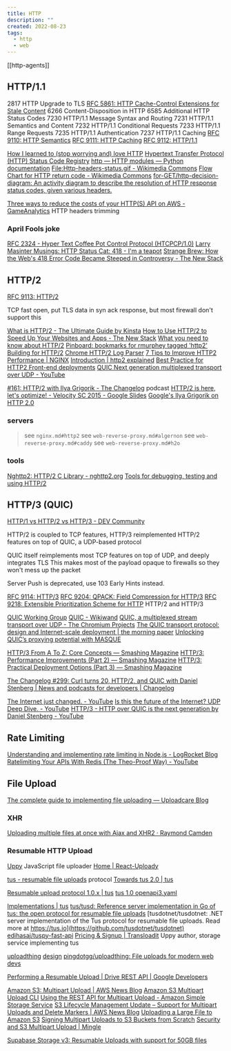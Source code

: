 ```yaml
---
title: HTTP
description: ""
created: 2022-08-23
tags:
  - http
  - web
---
```


[[http-agents]]

## HTTP/1.1

2817 HTTP Upgrade to TLS
[RFC 5861: HTTP Cache-Control Extensions for Stale Content](https://www.rfc-editor.org/rfc/rfc5861)
6266 Content-Disposition in HTTP
6585 Additional HTTP Status Codes
7230 HTTP/1.1 Message Syntax and Routing
7231 HTTP/1.1 Semantics and Content
7232 HTTP/1.1 Conditional Requests
7233 HTTP/1.1 Range Requests
7235 HTTP/1.1 Authentication
7237 HTTP/1.1 Caching
[RFC 9110: HTTP Semantics](https://www.rfc-editor.org/rfc/rfc9110)
[RFC 9111: HTTP Caching](https://www.rfc-editor.org/rfc/rfc9111)
[RFC 9112: HTTP/1.1](https://www.rfc-editor.org/rfc/rfc9112)

[How I learned to (stop worrying and) love HTTP](https://codewords.recurse.com/issues/two/how-i-learned-to-stop-worrying-and-love-http)
[Hypertext Transfer Protocol (HTTP) Status Code Registry](https://www.iana.org/assignments/http-status-codes/http-status-codes.xhtml)
[http — HTTP modules — Python documentation](https://docs.python.org/3/library/http.html)
[File:Http-headers-status.gif - Wikimedia Commons](https://commons.wikimedia.org/wiki/File%3aHttp-headers-status.gif)
[Flow Chart for HTTP return code - Wikimedia Commons](https://commons.wikimedia.org/wiki/File%3aHttp-headers-status.gif)
[for-GET/http-decision-diagram: An activity diagram to describe the resolution of HTTP response status codes, given various headers.](https://github.com/for-GET/http-decision-diagram)

[Three ways to reduce the costs of your HTTP(S) API on AWS - GameAnalytics](https://gameanalytics.com/blog/reduce-costs-https-api-aws.html/amp) HTTP headers trimming

### April Fools joke

[RFC 2324 - Hyper Text Coffee Pot Control Protocol (HTCPCP/1.0)](https://tools.ietf.org/html/rfc2324)
[Larry Masinter Musings: HTTP Status Cat: 418 - I'm a teapot](http://masinter.blogspot.hk/2011/12/http-status-cat-418-i-teapot.html)
[Strange Brew: How the Web's 418 Error Code Became Steeped in Controversy - The New Stack](https://thenewstack.io/tempest-teapot-error-compleat-history-418-return-code/)

## HTTP/2

[RFC 9113: HTTP/2](https://www.rfc-editor.org/rfc/rfc9113)

TCP fast open, put TLS data in syn ack response, but most firewall don't support this

[What is HTTP/2 - The Ultimate Guide by Kinsta](https://kinsta.com/learn/what-is-http2/)
[How to Use HTTP/2 to Speed Up Your Websites and Apps - The New Stack](http://thenewstack.io/take-advantage-http2-speed-web-sites-apps/)
[What you need to know about HTTP/2](https://fly.io/articles/http2-for-devs/)
[Pinboard: bookmarks for rmurphey tagged 'http2'](https://pinboard.in/u:rmurphey/t:http2/)
[Building for HTTP/2](http://rmurphey.com/blog/2015/11/25/building-for-http2)
[Chrome HTTP/2 Log Parser](http://rmurphey.com/blog/2015/11/28/chrome-http2-log-parser)
[7 Tips to Improve HTTP2 Performance | NGINX](https://www.nginx.com/blog/7-tips-for-faster-http2-performance/)
[Introduction | http2 explained](https://bagder.gitbooks.io/http2-explained/content/)
[Best Practice for HTTP2 Front-end deployments](http://blog.cloud66.com/best-practice-for-http2-front-end-deployments/)
[QUIC Next generation multiplexed transport over UDP - YouTube](https://www.youtube.com/watch?v=cSNT88_gedw)

[#161: HTTP/2 with Ilya Grigorik - The Changelog](https://changelog.com/161/) podcast
[HTTP/2 is here, let's optimize! - Velocity SC 2015 - Google Slides](https://docs.google.com/presentation/d/1r7QXGYOLCh4fcUq0jDdDwKJWNqWK1o4xMtYpKZCJYjM/present?slide=id.p19)
[Google's Ilya Grigorik on HTTP 2.0](http://www.slideshare.net/heavybit/heavybit-presents-ilya-grigorik-on)

### servers

> see `nginx.md#http2`
> see `web-reverse-proxy.md#algernon`
> see `web-reverse-proxy.md#caddy`
> see `web-reverse-proxy.md#h2o`

### tools

[Nghttp2: HTTP/2 C Library - nghttp2.org](https://nghttp2.org/)
[Tools for debugging, testing and using HTTP/2](https://blog.cloudflare.com/tools-for-debugging-testing-and-using-http-2/)

## HTTP/3 (QUIC)

[HTTP/1 vs HTTP/2 vs HTTP/3 - DEV Community](https://dev.to/accreditly/http1-vs-http2-vs-http3-2k1c)

HTTP/2 is coupled to TCP features, HTTP/3 reimplemented HTTP/2 features on top of QUIC, a UDP-based protocol

QUIC itself reimplements most TCP features on top of UDP, and deeply integrates TLS
This makes most of the payload opaque to firewalls so they won't mess up the packet

Server Push is deprecated, use 103 Early Hints instead.

[RFC 9114: HTTP/3](https://www.rfc-editor.org/rfc/rfc9114)
[RFC 9204: QPACK: Field Compression for HTTP/3](https://www.rfc-editor.org/rfc/rfc9204)
[RFC 9218: Extensible Prioritization Scheme for HTTP](https://www.rfc-editor.org/rfc/rfc9218) HTTP/2 and HTTP/3

[QUIC Working Group](https://quicwg.org/)
[QUIC - Wikiwand](https://www.wikiwand.com/en/QUIC)
[QUIC, a multiplexed stream transport over UDP - The Chromium Projects](https://www.chromium.org/quic)
[The QUIC transport protocol: design and Internet-scale deployment | the morning paper](https://blog.acolyer.org/2017/10/26/the-quic-transport-protocol-design-and-internet-scale-deployment/)
[Unlocking QUIC’s proxying potential with MASQUE](https://blog.cloudflare.com/unlocking-quic-proxying-potential/)

[HTTP/3 From A To Z: Core Concepts — Smashing Magazine](https://www.smashingmagazine.com/2021/08/http3-core-concepts-part1/)
[HTTP/3: Performance Improvements (Part 2) — Smashing Magazine](https://www.smashingmagazine.com/2021/08/http3-performance-improvements-part2/)
[HTTP/3: Practical Deployment Options (Part 3) — Smashing Magazine](https://www.smashingmagazine.com/2021/09/http3-practical-deployment-options-part3/)

[The Changelog #299: Curl turns 20, HTTP/2, and QUIC with Daniel Stenberg | News and podcasts for developers | Changelog](https://changelog.com/podcast/299)

[The Internet just changed. - YouTube](https://www.youtube.com/watch?v=cdb7M37o9sU)
[Is this the future of the Internet? UDP Deep Dive. - YouTube](https://www.youtube.com/watch?v=kVSCFBuh9xs)
[HTTP/3 - HTTP over QUIC is the next generation by Daniel Stenberg - YouTube](https://www.youtube.com/watch?v=idViw4anA6E)

## Rate Limiting

[Understanding and implementing rate limiting in Node.js - LogRocket Blog](https://blog.logrocket.com/rate-limiting-node-js/)
[Ratelimiting Your APIs With Redis (The Theo-Proof Way) - YouTube](https://www.youtube.com/watch?v=yfGCmSjGIxk)

## File Upload

[The complete guide to implementing file uploading — Uploadcare Blog](https://uploadcare.com/blog/the-file-uploading-guide/)

### XHR

[Uploading multiple files at once with Ajax and XHR2 · Raymond Camden](https://www.raymondcamden.com/2016/05/05/uploading-multiple-files-at-once-with-ajax-and-xhr2/)

### Resumable HTTP Upload

[Uppy](https://uppy.io/) JavaScript file uploader
[Home | React-Uploady](https://react-uploady.org/)

[tus - resumable file uploads](https://tus.io/) protocol
[Towards tus 2.0 | tus](https://tus.io/blog/2022/02/24/tus-v2.html)

[Resumable upload protocol 1.0.x | tus](https://tus.io/protocols/resumable-upload.html)
[tus 1.0 openapi3.yaml](https://raw.githubusercontent.com/tus/tus-resumable-upload-protocol/main/OpenAPI/openapi3.yaml)

[Implementations | tus](https://tus.io/implementations.html)
[tus/tusd: Reference server implementation in Go of tus: the open protocol for resumable file uploads](https://github.com/tus/tusd)
[tusdotnet/tusdotnet: .NET server implementation of the Tus protocol for resumable file uploads. Read more at https://tus.io](https://github.com/tusdotnet/tusdotnet)
[edihasaj/tuspy-fast-api](https://github.com/edihasaj/tuspy-fast-api)
[Pricing & Signup | Transloadit](https://transloadit.com/pricing/) Uppy author, storage service implementing tus

[uploadthing](https://uploadthing.com/) [design](https://raw.githubusercontent.com/pingdotgg/uploadthing/main/assets/Diagram.png)
[pingdotgg/uploadthing: File uploads for modern web devs](https://github.com/pingdotgg/uploadthing)

[Performing a Resumable Upload | Drive REST API | Google Developers](https://developers.google.com/drive/api/v3/resumable-upload)

[Amazon S3: Multipart Upload | AWS News Blog](https://aws.amazon.com/blogs/aws/amazon-s3-multipart-upload/)
[Amazon S3 Multipart Upload CLI](https://aws.amazon.com/premiumsupport/knowledge-center/s3-multipart-upload-cli/)
[Using the REST API for Multipart Upload - Amazon Simple Storage Service](https://docs.aws.amazon.com/AmazonS3/latest/dev/UsingRESTAPImpUpload.html)
[S3 Lifecycle Management Update – Support for Multipart Uploads and Delete Markers | AWS News Blog](https://aws.amazon.com/blogs/aws/s3-lifecycle-management-update-support-for-multipart-uploads-and-delete-markers/)
[Uploading a Large File to Amazon S3](https://www.jtouzi.net/uploading-a-large-file-to-amazon-web-services-s3/)
[Signing Multipart Uploads to S3 Buckets from Scratch](https://medium.com/workday-engineering/signing-multipart-uploads-to-s3-buckets-from-scratch-9df181885b2)
[Security and S3 Multipart Upload | Mingle](https://www.thoughtworks.com/mingle/infrastructure/2015/06/15/security-and-s3-multipart-upload.html)

[Supabase Storage v3: Resumable Uploads with support for 50GB files](https://supabase.com/blog/storage-v3-resumable-uploads)
